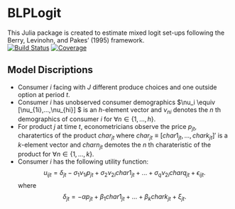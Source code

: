 # BLPLogit
This Julia package is created to estimate mixed logit set-ups following the Berry, Levinohn, and Pakes’ (1995) framework.  
[![Build Status](https://github.com/nwang227/BLPLogit.jl/actions/workflows/CI.yml/badge.svg?branch=main)](https://github.com/nwang227/BLPLogit.jl/actions/workflows/CI.yml?query=branch%3Amain)
[![Coverage](https://codecov.io/gh/nwang227/BLPLogit.jl/branch/main/graph/badge.svg)](https://codecov.io/gh/nwang227/BLPLogit.jl)

## Model Discriptions
* Consumer $i$ facing with $J$ different produce choices and one outside option at period $t$. 
* Consumer $i$ has unobserved consumer demographics $\nu_i \equiv [\nu_{1i},...,\nu_{hi}] $ is an $h$-element vector and $\nu_{ni}$ denotes the $n$ th demographics of consumer $i$ for $\forall n \in \{1,...,h\}$. 
* For product $j$ at time $t$, econometricians observe the price $p_{jt}$, charatertics of the product $char_{jt}$ where $char_{jt} \equiv [char1_{jt},...,chark_{jt}]'$ is a $k$-element vector and $charn_{jt}$ demotes the $n$ th charateristic of the product for $\forall n \in \{1,...,k\}$. 
* Consumer $i$ has the following utility function: $$u_{ijt} = \delta_{jt}-\sigma_1\nu_{1i}p_{jt} + \sigma_2\nu_{2i}char1_{jt} +...+ \sigma_{q}\nu_{2i}charq_{jt} + \epsilon_{ijt}.$$ where $$\delta_{jt}= -\alpha p_{jt} + \beta_1char1_{jt} +...+ \beta_k chark_{jt}  + \xi_{jt}.$$
